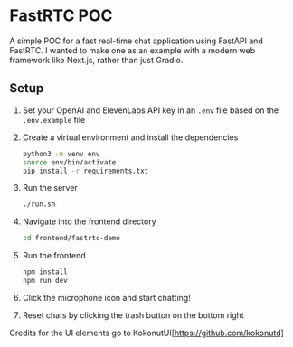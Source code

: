 # FastRTC POC
A simple POC for a fast real-time chat application using FastAPI and FastRTC. I wanted to make one as an example with a modern web framework like Next.js, rather than just Gradio.

## Setup
1. Set your OpenAI and ElevenLabs API key in an `.env` file based on the `.env.example` file
2. Create a virtual environment and install the dependencies
    ```bash
    python3 -m venv env
    source env/bin/activate
    pip install -r requirements.txt
    ```

3. Run the server
    ```bash
    ./run.sh
    ```
4. Navigate into the frontend directory
    ```bash
    cd frontend/fastrtc-demo
    ```
5. Run the frontend
    ```bash
    npm install
    npm run dev
    ```
6. Click the microphone icon and start chatting!

7. Reset chats by clicking the trash button on the bottom right

Credits for the UI elements go to KokonutUI[https://github.com/kokonutd]

